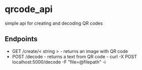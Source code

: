 # qrcode_api
simple api for creating and decoding QR codes

 ## Endpoints
 
 - GET /create/< string > - returns an image with QR code
 - POST /decode - returns a text from QR code - curl -X POST localhost:5000/decode -F "file=@filepath" -i
